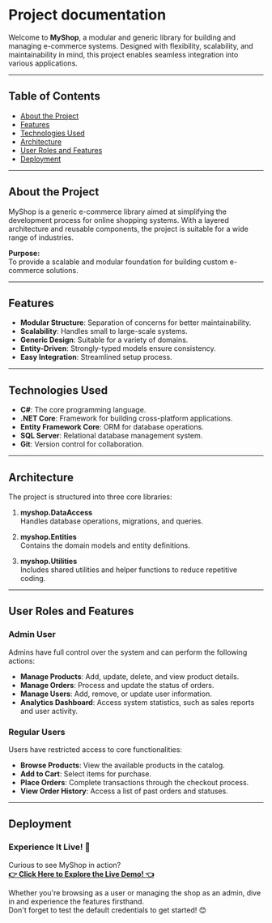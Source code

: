# **Project documentation**

Welcome to **MyShop**, a modular and generic library for building and managing e-commerce systems. Designed with flexibility, scalability, and maintainability in mind, this project enables seamless integration into various applications.

---

## **Table of Contents**
- [About the Project](#about-the-project)
- [Features](#features)
- [Technologies Used](#technologies-used)
- [Architecture](#architecture)
- [User Roles and Features](#user-roles-and-features)
- [Deployment](#deployment)

---

## **About the Project**

MyShop is a generic e-commerce library aimed at simplifying the development process for online shopping systems. With a layered architecture and reusable components, the project is suitable for a wide range of industries.

**Purpose:**  
To provide a scalable and modular foundation for building custom e-commerce solutions.

---

## **Features**
- **Modular Structure**: Separation of concerns for better maintainability.
- **Scalability**: Handles small to large-scale systems.
- **Generic Design**: Suitable for a variety of domains.
- **Entity-Driven**: Strongly-typed models ensure consistency.
- **Easy Integration**: Streamlined setup process.

---

## **Technologies Used**
- **C#**: The core programming language.
- **.NET Core**: Framework for building cross-platform applications.
- **Entity Framework Core**: ORM for database operations.
- **SQL Server**: Relational database management system.
- **Git**: Version control for collaboration.

---

## **Architecture**

The project is structured into three core libraries:

1. **myshop.DataAccess**  
   Handles database operations, migrations, and queries.

2. **myshop.Entities**  
   Contains the domain models and entity definitions.

3. **myshop.Utilities**  
   Includes shared utilities and helper functions to reduce repetitive coding.

---

## **User Roles and Features**

### **Admin User**
Admins have full control over the system and can perform the following actions:  
- **Manage Products**: Add, update, delete, and view product details.  
- **Manage Orders**: Process and update the status of orders.  
- **Manage Users**: Add, remove, or update user information.  
- **Analytics Dashboard**: Access system statistics, such as sales reports and user activity.  

### **Regular Users**
Users have restricted access to core functionalities:  
- **Browse Products**: View the available products in the catalog.  
- **Add to Cart**: Select items for purchase.  
- **Place Orders**: Complete transactions through the checkout process.  
- **View Order History**: Access a list of past orders and statuses.  

---

## **Deployment**

### **Experience It Live!** 🚀

Curious to see MyShop in action?  
**<a href="https://bugcrushers.runasp.net" target="_blank">👉 Click Here to Explore the Live Demo! 👈</a>**  

Whether you're browsing as a user or managing the shop as an admin, dive in and experience the features firsthand.  
Don't forget to test the default credentials to get started! 😊

